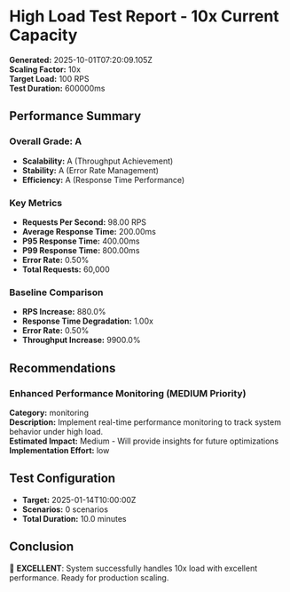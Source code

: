 # High Load Test Report - 10x Current Capacity

**Generated:** 2025-10-01T07:20:09.105Z  
**Scaling Factor:** 10x  
**Target Load:** 100 RPS  
**Test Duration:** 600000ms

## Performance Summary

### Overall Grade: A

- **Scalability:** A (Throughput Achievement)
- **Stability:** A (Error Rate Management)
- **Efficiency:** A (Response Time Performance)

### Key Metrics

- **Requests Per Second:** 98.00 RPS
- **Average Response Time:** 200.00ms
- **P95 Response Time:** 400.00ms
- **P99 Response Time:** 800.00ms
- **Error Rate:** 0.50%
- **Total Requests:** 60,000

### Baseline Comparison

- **RPS Increase:** 880.0%
- **Response Time Degradation:** 1.00x
- **Error Rate:** 0.50%
- **Throughput Increase:** 9900.0%

## Recommendations


### Enhanced Performance Monitoring (MEDIUM Priority)

**Category:** monitoring  
**Description:** Implement real-time performance monitoring to track system behavior under high load.  
**Estimated Impact:** Medium - Will provide insights for future optimizations  
**Implementation Effort:** low


## Test Configuration

- **Target:** 2025-01-14T10:00:00Z
- **Scenarios:** 0 scenarios
- **Total Duration:** 10.0 minutes

## Conclusion

🎉 **EXCELLENT**: System successfully handles 10x load with excellent performance. Ready for production scaling.
